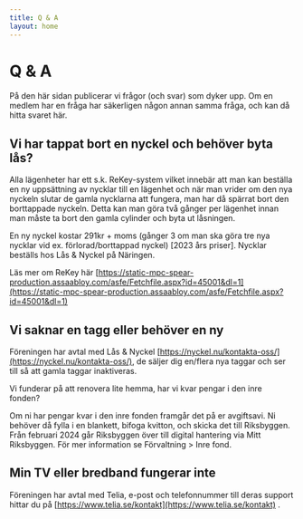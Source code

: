 ```yaml
---
title: Q & A
layout: home
---
```


# Q & A

På den här sidan publicerar vi frågor (och svar) som dyker upp. Om en medlem har en fråga har säkerligen någon annan samma fråga, och kan då hitta svaret här.

## Vi har tappat bort en nyckel och behöver byta lås?

Alla lägenheter har ett s.k. ReKey-system vilket innebär att man kan beställa en ny uppsättning av nycklar till en lägenhet och när man vrider om den nya nyckeln slutar de gamla nycklarna att fungera, man har då spärrat bort den borttappade nyckeln. Detta kan man göra två gånger per lägenhet innan man måste ta bort den gamla cylinder och byta ut låsningen.  

En ny nyckel kostar 291kr + moms (gånger 3 om man ska göra tre nya nycklar vid ex. förlorad/borttappad nyckel) [2023 års priser]. Nycklar beställs hos Lås & Nyckel på Näringen.  

Läs mer om ReKey här [https://static-mpc-spear-production.assaabloy.com/asfe/Fetchfile.aspx?id=45001&dl=1](https://static-mpc-spear-production.assaabloy.com/asfe/Fetchfile.aspx?id=45001&dl=1)  

## Vi saknar en tagg eller behöver en ny

Föreningen har avtal med Lås & Nyckel [https://nyckel.nu/kontakta-oss/](https://nyckel.nu/kontakta-oss/), de säljer dig en/flera nya taggar och ser till så att gamla taggar inaktiveras.  

Vi funderar på att renovera lite hemma, har vi kvar pengar i den inre fonden?  

Om ni har pengar kvar i den inre fonden framgår det på er avgiftsavi. Ni behöver då fylla i en blankett, bifoga kvitton, och skicka det till Riksbyggen. Från februari 2024 går Riksbyggen över till digital hantering via Mitt Riksbyggen. För mer information se Förvaltning > Inre fond.  

## Min TV eller bredband fungerar inte

Föreningen har avtal med Telia, e-post och telefonnummer till deras support hittar du på [https://www.telia.se/kontakt](https://www.telia.se/kontakt) .  
